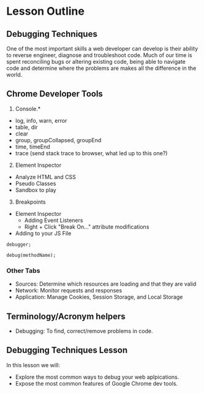 # Lesson Outline

## Debugging Techniques
One of the most important skills a web developer can develop is their ability to reverse engineer, diagnose and troubleshoot code. Much of our time is spent reconciling bugs or altering existing code, being able to navigate code and determine where the problems are makes all the difference in the world.

## Chrome Developer Tools
1. Console.*
* log, info, warn, error
* table, dir
* clear
* group, groupCollapsed, groupEnd
* time, timeEnd
* trace (send stack trace to browser, what led up to this one?)

2. Element Inspector
* Analyze HTML and CSS
* Pseudo Classes
* Sandbox to play

3. Breakpoints
* Element Inspector
    * Adding Event Listeners
    * Right + Click "Break On..." attribute modifications
* Adding to your JS File
```
debugger;
```
```
debug(methodName);
```

### Other Tabs
* Sources: Determine which resources are loading and that they are valid
* Network: Monitor requests and responses
* Application: Manage Cookies, Session Storage, and Local Storage

## Terminology/Acronym helpers
* Debugging: To find, correct/remove problems in code.


## Debugging Techniques Lesson
In this lesson we will:
* Explore the most common ways to debug your web aplpications.
* Expose the most common features of Google Chrome dev tools.


